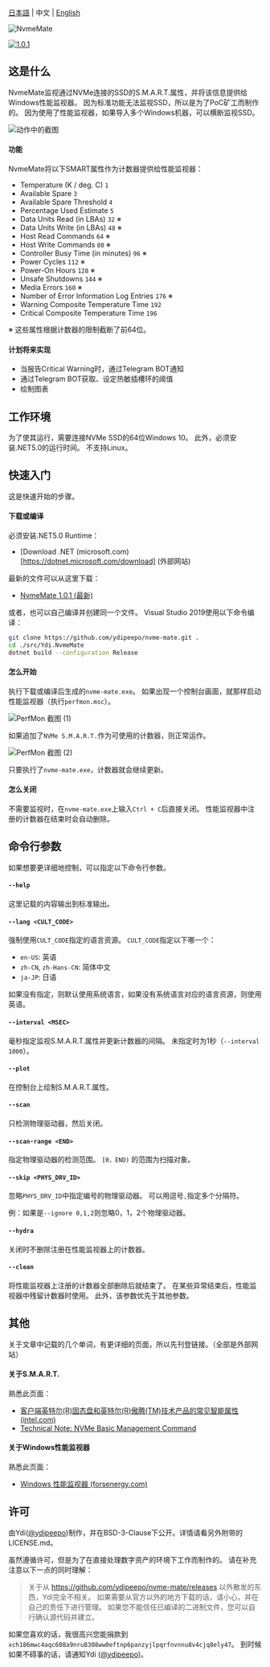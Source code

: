 ﻿[日本語](https://github.com/ydipeepo/nvme-mate/blob/master/README.md) | 中文 | [English](https://github.com/ydipeepo/nvme-mate/blob/master/README.en-US.md)



![NvmeMate](https://github.com/ydipeepo/nvme-mate/raw/master/doc/super-ultra-great-logo.png)




[![1.0.1](https://badgen.net/github/release/ydipeepo/nvme-mate)](https://github.com/ydipeepo/nvme-mate/releases/tag/1.0.1)

## 这是什么

NvmeMate监视通过NVMe连接的SSD的S.M.A.R.T.属性，并将该信息提供给Windows性能监视器。
因为标准功能无法监视SSD，所以是为了PoC矿工而制作的。
因为使用了性能监视器，如果导入多个Windows机器，可以横断监视SSD。




![动作中的截图](https://raw.githubusercontent.com/ydipeepo/nvme-mate/master/doc/nvme-mate.gif)



#### 功能

NvmeMate将以下SMART属性作为计数器提供给性能监视器：

* Temperature (K / deg. C) `1`
* Available Spare `3`
* Available Spare Threshold `4`
* Percentage Used Estimate `5`
* Data Units Read (in LBAs) `32` ※
* Data Units Write (in LBAs) `48` ※
* Host Read Commands `64` ※
* Host Write Commands `80` ※
* Controller Busy Time (in minutes) `96` ※
* Power Cycles `112` ※
* Power-On Hours `128` ※
* Unsafe Shutdowns `144` ※
* Media Errors `160` ※
* Number of Error Information Log Entries `176` ※
* Warning Composite Temperature Time `192`
* Critical Composite Temperature Time `196`

※ 这些属性根据计数器的限制截断了前64位。



#### 计划将来实现

- 当报告Critical Warning时，通过Telegram BOT通知
- 通过Telegram BOT获取、设定热敏插槽环的阈值
- 绘制图表





## 工作环境

为了使其运行，需要连接NVMe SSD的64位Windows 10。
此外，必须安装.NET5.0的运行时间。
不支持Linux。







## 快速入门

这是快速开始的步骤。



#### 下载或编译

必须安装.NET5.0 Runtime：

* [Download .NET (microsoft.com)[https://dotnet.microsoft.com/download] (外部网站)

最新的文件可以从这里下载：

* [NvmeMate 1.0.1 (最新)](https://github.com/ydipeepo/nvme-mate/releases/tag/1.0.1)


或者，也可以自己编译并创建同一个文件。
Visual Studio 2019使用以下命令编译：

```bash
git clone https://github.com/ydipeepo/nvme-mate.git .
cd ./src/Ydi.NvmeMate
dotnet build --configuration Release
```



#### 怎么开始

执行下载或编译后生成的`nvme-mate.exe`。
如果出现一个控制台画面，就那样启动性能监视器（执行`perfmon.msc`）。

![PerfMon 截图 (1)](https://raw.githubusercontent.com/ydipeepo/nvme-mate/master/doc/perfmon-1.png)

如果追加了`NVMe S.M.A.R.T.`作为可使用的计数器，则正常运作。

![PerfMon 截图 (2)](https://raw.githubusercontent.com/ydipeepo/nvme-mate/master/doc/perfmon-2.png)

只要执行了`nvme-mate.exe`，计数器就会继续更新。



#### 怎么关闭

不需要监视时，在`nvme-mate.exe`上输入`Ctrl + C`后直接关闭。
性能监视器中注册的计数器在结束时会自动删除。







## 命令行参数

如果想要更详细地控制，可以指定以下命令行参数。



#### `--help`

这里记载的内容输出到标准输出。



#### `--lang <CULT_CODE>`

强制使用`CULT_CODE`指定的语言资源。
`CULT_CODE`指定以下哪一个：

* `en-US`: 英语
* `zh-CN`, `zh-Hans-CN`: 简体中文
* `ja-JP`: 日语

如果没有指定，则默认使用系统语言，如果没有系统语言对应的语言资源，则使用英语。



#### `--interval <MSEC>`

毫秒指定监视S.M.A.R.T.属性并更新计数器的间隔。
未指定时为1秒（`--interval 1000`）。



#### `--plot`

在控制台上绘制S.M.A.R.T.属性。



#### `--scan`

只检测物理驱动器，然后关闭。



#### `--scan-range <END>`

指定物理驱动器的检测范围。
`[0，END)` 的范围为扫描对象。



#### `--skip <PHYS_DRV_ID>`

忽略`PHYS_DRV_ID`中指定编号的物理驱动器。
可以用逗号`,`指定多个分隔符。

例：如果是`--ignore 0,1,2`则忽略0，1，2个物理驱动器。



#### `--hydra`

关闭时不删除注册在性能监视器上的计数器。



#### `--clean`

将性能监视器上注册的计数器全部删除后就结束了。
在某些异常结束后，性能监视器中残留计数器时使用。
此外，该参数优先于其他参数。







## 其他

关于文章中记载的几个单词，有更详细的页面，所以先刊登链接。（全部是外部网站）



#### 关于S.M.A.R.T.

熟悉此页面：

* [客户端英特尔(R)固态盘和英特尔(R)傲腾(TM)技术产品的常见智能属性 (intel.com)](https://www.intel.com/content/www/cn/zh/support/articles/000056596/memory-and-storage.html)
* [Technical Note: NVMe Basic Management Command](https://www.nvmexpress.org/wp-content/uploads/NVMe_Management_-_Technical_Note_on_Basic_Management_Command.pdf)


#### 关于Windows性能监视器

熟悉此页面：

* [Windows 性能监视器 (forsenergy.com)](https://forsenergy.com/zh-cn/perfmon/html/53582ab0-24a0-411c-9c7a-7b2466741699.htm)







## 许可

由Ydi([@ydipeepo](https://twitter.com/ydipeepo))制作，并在BSD-3-Clause下公开。详情请看另外附带的LICENSE.md。

虽然遵循许可，但是为了在直接处理数字资产的环境下工作而制作的。
请在补充注意以下一点的同时理解：

> 关于从 https://github.com/ydipeepo/nvme-mate/releases 以外散发的东西，Ydi完全不相关。
> 如果需要从官方以外的地方下载的话，请小心，并在自己的责任下进行管理。
> 如果您不能信任已编译的二进制文件，您可以自行确认源代码并建立。







如果您喜欢的话，我很高兴您能捐款到`xch186mwc4aqc608a9nru8308ww0eftnp6panzyjlpqrfnvnnu8v4cjq8ely47`。
到时候如果不碍事的话，请通知Ydi ([@ydipeepo](https://twitter.com/ydipeepo))。

